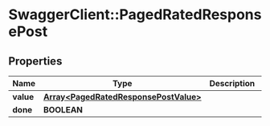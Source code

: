 # SwaggerClient::PagedRatedResponsePost

## Properties
Name | Type | Description | Notes
------------ | ------------- | ------------- | -------------
**value** | [**Array&lt;PagedRatedResponsePostValue&gt;**](PagedRatedResponsePostValue.md) |  | [optional] 
**done** | **BOOLEAN** |  | [optional] 


